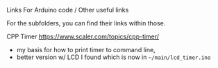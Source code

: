 Links For Arduino code / Other useful links

For the subfolders, you can find their links within those.

CPP Timer 
https://www.scaler.com/topics/cpp-timer/
- my basis for how to print timer to command line,
- better version w/ LCD I found which is now in `~/main/lcd_timer.ino`